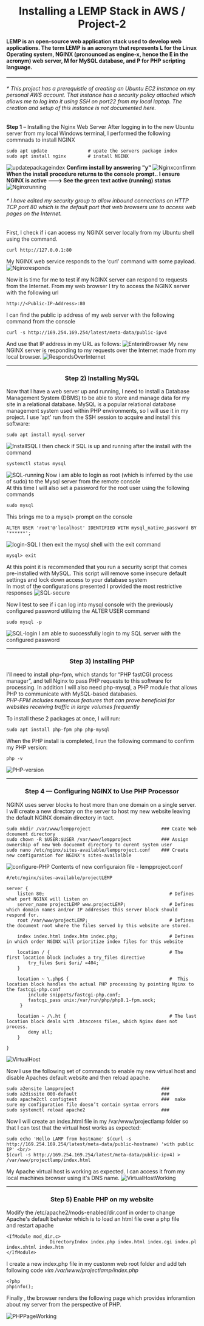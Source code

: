 # <div align="center"> Installing a LEMP Stack in AWS / Project-2 </div>
#### LEMP is an open-source web application stack used to develop web applications. The term LEMP is an acronym that represents L for the Linux Operating system, NGINX (pronounced as engine-x, hence the E in the acronym) web server, M for MySQL database, and P for PHP scripting language.
___
###### * This project has a prerequistie of creating an Ubuntu EC2 instance on my personal AWS account. That instance has a security policy attached which allows me to log into it using SSH on port22 from my local laptop. The creation and setup of this instance is not documented here. 

__Step 1__ – Installing the Nginx Web Server
After logging in to the new Ubuntu server from my local Windows terminal, I performed the following commnads to install NGINX
```
sudo apt update               # upate the servers package index
sudo apt install nginx        # install NGINX
```

![updatepackageindex](./images/packageindex.PNG)
__Confirm install by answering "y"__
![Nginxconfirnm](./images/nginxconfirminstall2.PNG)
__When the install procedure returns to the console prompt.. I ensure NGINX is active ---> See the green text active (running) status__
![Nginxrunning](./images/nginxrunning2.PNG)

###### * I have edited my security group to allow inbound connections on HTTP TCP port 80 which is the default port that web browsers use to access web pages on the Internet.

First, I check if i can access my NGINX server locally from my Ubuntu shell using the command.
```
curl http://127.0.0.1:80
```
My NGINX web service responds to the ‘curl’ command with some payload.
![Nginxresponds](./images/nginxresponds.PNG)

Now it is time for me to test if my NGINX server can respond to requests from the Internet.
From my web browser I try to access the NGINX server with the following url
```
http://<Public-IP-Address>:80
```
I can find the public ip address of my web server with the following command from the console
```
curl -s http://169.254.169.254/latest/meta-data/public-ipv4
```
And use that IP address in my URL as follows:
![EnterinBrowser](./images/browserpublicip.PNG)
My new NGINX server is responding to my requests over the Internet made from my local browser.
![RespondsOverInternet](./images/respondsoverinternet.PNG)

___
### <div align="center"> Step 2) Installing MySQL </div>

Now that I have a web server up and running, I need to install a Database Management System (DBMS) to be able to store and manage data for my site in a relational database. MySQL is a popular relational database management system used within PHP environments, so I will use it in my project.
I use ‘apt’ run from the SSH session to acquire and install this software:
```
sudo apt install mysql-server
```
![InstallSQL](./images/Installmysqlserver.PNG)
I then check if SQL is up and running after the install with the command
```
systemctl status mysql
```
![SQL-running](./images/sqlrunning.PNG)
Now i am able to login as root (which is inferred by the use of sudo) to the Mysql server from the remote console <br/>
At this time I will also set a password for the root user using the following commands

```
sudo mysql
```
This brings me to a mysql> prompt on the console
```
ALTER USER 'root'@'localhost' IDENTIFIED WITH mysql_native_password BY '******';
```

![login-SQL](./images/loginandsetpassword.PNG)
I then exit the mysql shell with the exit command
```
mysql> exit
```
At this point it is recommended that you run a security script that comes pre-installed with MySQL. This script will remove some insecure default settings and lock down access to your database system <br/>
In most of the configurations presented I provided the most restrictive responses
![SQL-secure](./images/sqlsecurityscript.PNG)

Now I test to see if i can log into mysql console with the previously configured password utilizing the ALTER USER command
```
sudo mysql -p
```
![SQL-login](./images/lognsqlwithpassword.PNG)
I am able to successfully login to my SQL server with the configured password
___
### <div align="center"> Step 3) Installing PHP </div>
I’ll need to install php-fpm, which stands for “PHP fastCGI process manager”, and tell Nginx to pass PHP requests to this software for processing. 
In addition I will also need php-mysql, a PHP module that allows PHP to communicate with MySQL-based databases. <br/>
*PHP-FPM includes numerous features that can prove beneficial for websites receiving traffic in large volumes frequently*

To install these 2 packages at once, I will run:

```
sudo apt install php-fpm php php-mysql
```

When the PHP install is completed, I run the following command to confirm my PHP version:
```
php -v
```
![PHP-version](./images/installphpandversion.PNG)
___


### <div align="center"> Step 4 — Configuring NGINX to Use PHP Processor </div>
NGINX uses server blocks to host more than one domain on a single server.
I will create a new directory on the server to host my new website leaving the default NGINX domain directory in tact.
```
sudo mkdir /var/www/lempproject                          ### Ceate Web dcoument directory
sudo chown -R $USER:$USER /var/www/lempproject           ### Assign ownership of new Web docuemnt directory to curent system user
sudo nano /etc/nginx/sites-available/lempproject.conf    ### Create new configuration for NGINX's sites-availalble
```
![configure-PHP](./images/configurephp.PNG)
Contents of new configuraion file - lempproject.conf
```
#/etc/nginx/sites-available/projectLEMP

server {
    listen 80;                                              # Defines what port NGINX will listen on
    server_name projectLEMP www.projectLEMP;                # Defines which domain names and/or IP addresses this server block should respond for.
    root /var/www/projectLEMP;                              # Defines the document root where the files served by this website are stored.

    index index.html index.htm index.php;                   # Defines in which order NGINX will prioritize index files for this website

    location / {                                            # The first location block includes a try_files directive
        try_files $uri $uri/ =404;
    }

    location ~ \.php$ {                                     #  This location block handles the actual PHP processing by pointing Nginx to the fastcgi-php.conf 
        include snippets/fastcgi-php.conf;
        fastcgi_pass unix:/var/run/php/php8.1-fpm.sock;
     }

    location ~ /\.ht {                                      # The last location block deals with .htaccess files, which Nginx does not process.
        deny all;
    }

}
```
![VirtualHost](./images/configurephp.png)


Now I use the following set of commands to enable my new virtual host and disable Apaches default website and then reload apache.
```
sudo a2ensite lampproject                                ### 
sudo a2dissite 000-default                               ###
sudo apache2ctl configtest                               ###  make sure my configuration file doesn’t contain syntax errors
sudo systemctl reload apache2                            ###
```

Now I will create an index.html file in my /var/www/projectlamp folder so that I can test that the virtual host works as expected:

```
sudo echo 'Hello LAMP from hostname' $(curl -s http://169.254.169.254/latest/meta-data/public-hostname) 'with public IP' <br/> 
$(curl -s http://169.254.169.254/latest/meta-data/public-ipv4) > /var/www/projectlamp/index.html
```
My Apache virtual host is working as expected. I can access it from my local machines browser using it's DNS name.
![VirtualHostWorking](./images/websitefrombrowser.PNG)

___
### <div align="center"> Step 5) Enable PHP on my website </div>
Modify the /etc/apache2/mods-enabled/dir.conf in order to change Apache's default behavior which is to load an html file over a php file <br/>
and restart apache 
```
<IfModule mod_dir.c>
                DirectoryIndex index.php index.html index.cgi index.pl index.xhtml index.htm
</IfModule>
```
I create a new index.php file in my custonm web root folder and add teh following code
_vim /var/www/projectlamp/index.php_
```
<?php
phpinfo();
```

Finally , the browser renders the following page which provides inforamtion about my server from the perspective of PHP.

![PHPPageWorking](./images/phppagerendered.PNG)
